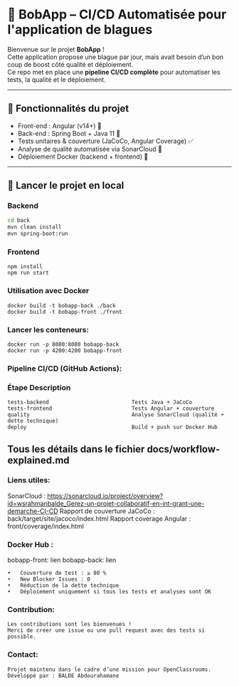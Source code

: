 # 🤖 BobApp – CI/CD Automatisée pour l'application de blagues

Bienvenue sur le projet **BobApp** !  
Cette application propose une blague par jour, mais avait besoin d’un bon coup de boost côté qualité et déploiement.  
Ce repo met en place une **pipeline CI/CD complète** pour automatiser les tests, la qualité et le déploiement.

---

## 🚀 Fonctionnalités du projet

- Front-end : Angular (v14+) 🎨
- Back-end : Spring Boot + Java 11 🔧
- Tests unitaires & couverture (JaCoCo, Angular Coverage) ✅
- Analyse de qualité automatisée via SonarCloud 🧠
- Déploiement Docker (backend + frontend) 🐳

---

## 🧪 Lancer le projet en local

### Backend
```bash
cd back
mvn clean install
mvn spring-boot:run 
```

### Frontend
```cd front
npm install
npm run start
```

### Utilisation avec Docker
``` Build:
docker build -t bobapp-back ./back   
docker build -t bobapp-front ./front
```

### Lancer les conteneurs:
```
docker run -p 8080:8080 bobapp-back
docker run -p 4200:4200 bobapp-front
```

### Pipeline CI/CD (GitHub Actions):

### Étape                                      Description
```
tests-backend                          Tests Java + JaCoCo                         
tests-frontend                         Tests Angular + couverture
quality                                Analyse SonarCloud (qualité + dette technique)
deploy                                 Build + push sur Docker Hub
```

## Tous les détails dans le fichier docs/workflow-explained.md

### Liens utiles:
   SonarCloud :  https://sonarcloud.io/project/overview?id=wsrahmanbalde_Gerez-un-projet-collaboratif-en-int-grant-une-demarche-CI-CD
   Rapport de couverture JaCoCo : back/target/site/jacoco/index.html
   Rapport coverage Angular : front/coverage/index.html

### Docker Hub :
   bobapp-front: lien
   bobapp-back: lien

    •   Couverture de test : ≥ 80 %
	•	New Blocker Issues : 0
	•	Réduction de la dette technique
	•	Déploiement uniquement si tous les tests et analyses sont OK

### Contribution:
    Les contributions sont les bienvenues !
    Merci de créer une issue ou une pull request avec des tests si possible.

### Contact:
    Projet maintenu dans le cadre d’une mission pour OpenClassrooms.
    Développé par : BALDE Abdourahamane